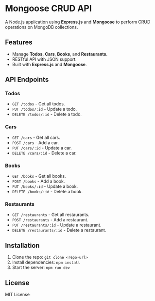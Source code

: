 # Mongoose CRUD API

A Node.js application using **Express.js** and **Mongoose** to perform CRUD operations on MongoDB collections.

## Features

- Manage **Todos**, **Cars**, **Books**, and **Restaurants**.
- RESTful API with JSON support.
- Built with **Express.js** and **Mongoose**.

## API Endpoints

### Todos

- `GET /todos` - Get all todos.
- `PUT /todos/:id` - Update a todo.
- `DELETE /todos/:id` - Delete a todo.

### Cars

- `GET /cars` - Get all cars.
- `POST /cars` - Add a car.
- `PUT /cars/:id` - Update a car.
- `DELETE /cars/:id` - Delete a car.

### Books

- `GET /books` - Get all books.
- `POST /books` - Add a book.
- `PUT /books/:id` - Update a book.
- `DELETE /books/:id` - Delete a book.

### Restaurants

- `GET /restaurants` - Get all restaurants.
- `POST /restaurants` - Add a restaurant.
- `PUT /restaurants/:id` - Update a restaurant.
- `DELETE /restaurants/:id` - Delete a restaurant.

## Installation

1. Clone the repo: `git clone <repo-url>`
2. Install dependencies: `npm install`
3. Start the server: `npm run dev`

## License

MIT License
